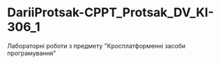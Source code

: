 # DariiProtsak-CPPT_Protsak_DV_KI-306_1
Лабораторні роботи з предмету "Кросплатформенні  засоби програмування"
